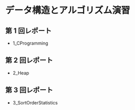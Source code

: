 # データ構造とアルゴリズム演習

## 第 1 回レポート

- 1_CProgramming

## 第 2 回レポート

- 2_Heap

## 第 3 回レポート

- 3_SortOrderStatistics
